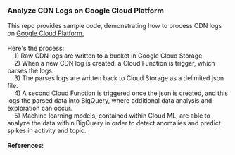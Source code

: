 <h3>Analyze CDN Logs on Google Cloud Platform</h3>
This repo provides sample code, demonstrating how to process CDN logs on <a href="https://cloud.google.com/">Google Cloud Platform. </a>
<br>
<br>Here's the process:
<br>&nbsp;&nbsp;&nbsp;&nbsp;1) Raw CDN logs are written to a bucket in Google Cloud Storage.
<br>&nbsp;&nbsp;&nbsp;&nbsp;2) When a new CDN log is created, a Cloud Function is trigger, which parses the logs.
<br>&nbsp;&nbsp;&nbsp;&nbsp;3) The parses logs are written back to Cloud Storage as a delimited json file.
<br>&nbsp;&nbsp;&nbsp;&nbsp;4) A second Cloud Function is triggered once the json is created, and this logs the parsed data into BigQuery, where additional data analysis and exploration can occur.
<br>&nbsp;&nbsp;&nbsp;&nbsp;5) Machine learning models, contained within Cloud ML, are able to analyze the data within BigQuery in order to detect anomalies and predict spikes in activity and topic.
<br>
<br><b>References:</b>
<br>
